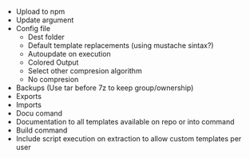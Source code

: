 - Upload to npm
- Update argument
- Config file
  - Dest folder
  - Default template replacements (using mustache sintax?)
  - Autoupdate on execution
  - Colored Output
  - Select other compresion algorithm
  - No compresion
- Backups (Use tar before 7z to keep group/ownership)
- Exports
- Imports
- Docu comand
- Documentation to all templates available on repo or into command
- Build command
- Include script execution on extraction to allow custom templates per user
